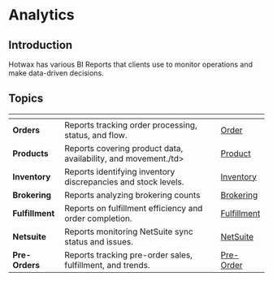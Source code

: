 # Analytics

## Introduction

Hotwax has various BI Reports that clients use to monitor operations and make data-driven decisions.


## Topics

<table data-view="cards">
  <thead>
    <tr>
      <th></th>
      <th></th>
      <th data-hidden data-card-target data-type="content-ref"></th>
    </tr>
  </thead>
  <tbody>
    <tr>
      <td><strong>Orders</strong></td>
      <td>Reports tracking order processing, status, and flow.</td>
      <td><a href="reports/order.md">Order</a></td>
    </tr>
    <tr>
      <td><strong>Products</strong></td>
      <td>Reports covering product data, availability, and movement./td>
      <td><a href="reports/product.md">Product</a></td>
    </tr>
    <tr>
      <td><strong>Inventory</strong></td>
      <td>Reports identifying inventory discrepancies and stock levels.</td>
      <td><a href="reports/inventory">Inventory</a></td>
    </tr>
    <tr>
      <td><strong>Brokering</strong></td>
      <td>Reports analyzing brokering counts</td>
      <td><a href="reports/brokering.md">Brokering</a></td>
    </tr>
    <tr>
      <td><strong>Fulfillment</strong></td>
      <td>Reports on fulfillment efficiency and order completion.</td>
      <td><a href="report/fulfillment.md">Fulfillment</a></td>
    </tr>
    <tr>
      <td><strong>Netsuite</strong></td>
      <td>Reports monitoring NetSuite sync status and issues.</td>
      <td><a href="report/netsuite.md">NetSuite</a></td>
    </tr>
      <tr>
      <td><strong>Pre-Orders</strong></td>
      <td>Reports tracking pre-order sales, fulfillment, and trends.</td>
      <td><a href="report/pre-order.md">Pre-Order</a></td>
    </tr>
  </tbody>
</table>
